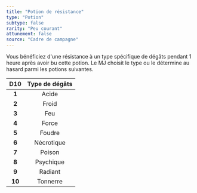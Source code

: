 ```yaml
---
title: "Potion de résistance"
type: "Potion"
subtype: false
rarity: "Peu courant"
attunement: false
source: "Cadre de campagne"
---
```

Vous bénéficiez d'une résistance à un type spécifique de dégâts pendant 1 heure après avoir bu cette potion. Le MJ choisit le type ou le détermine au hasard parmi les potions suivantes.

|D10|Type de dégâts|
|:-:|:-:|
|**1**|Acide|
|**2**|Froid|
|**3**|Feu|
|**4**|Force|
|**5**|Foudre|
|**6**|Nécrotique|
|**7**|Poison|
|**8**|Psychique|
|**9**|Radiant|
|**10**|Tonnerre|
